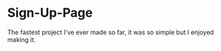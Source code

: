 # Sign-Up-Page

The fastest project I've ever made so far, it was so simple but I enjoyed making it.
